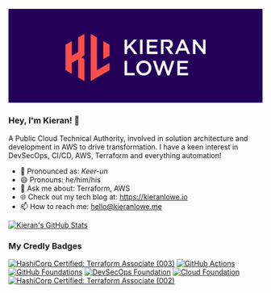 ![kieran_lowe_banner](./assets/banner.png)

### Hey, I'm Kieran! 👋

A Public Cloud Technical Authority, involved in solution architecture and development in AWS to drive transformation. I have a keen interest in DevSecOps, CI/CD, AWS, Terraform and everything automation!

- :speech_balloon: Pronounced as: *Keer-un*
- 😄 Pronouns: he/him/his
- 🤔 Ask me about: Terraform, AWS
- 🌐 Check out my tech blog at: <https://kieranlowe.io>
- 📫 How to reach me: hello@kieranlowe.me

<!--
**kieran-lowe/kieran-lowe** is a ✨ _special_ ✨ repository because its `README.md` (this file) appears on your GitHub profile.

Here are some ideas to get you started:

- 🔭 I’m currently working on ...
- 🌱 I’m currently learning ...
- 👯 I’m looking to collaborate on ...
- 🤔 I’m looking for help with ...
- 💬 Ask me about ...
- 📫 How to reach me: ...
- 😄 Pronouns: ...
- ⚡ Fun fact: ...
-->

[![Kieran's GitHub Stats](https://github-readme-stats.vercel.app/api?username=kieran-lowe)](https://github.com/anuraghazra/github-readme-stats)

### My Credly Badges
<!--START_SECTION:badges-->
[![HashiCorp Certified: Terraform Associate (003)](https://images.credly.com/size/110x110/images/85b9cfc4-257a-4742-878c-4f7ab4a2631b/image.png)](http://www.credly.com/badges/6375b617-0ecf-4288-a78c-66dbbeddc213 "HashiCorp Certified: Terraform Associate (003)")
[![GitHub Actions](https://images.credly.com/size/110x110/images/89efc3e7-842b-4790-b09b-9ea5efc71ec3/image.png)](http://www.credly.com/badges/de41e6d4-a0a0-428f-a592-077b4e3649d2 "GitHub Actions")
[![GitHub Foundations](https://images.credly.com/size/110x110/images/024d0122-724d-4c5a-bd83-cfe3c4b7a073/image.png)](http://www.credly.com/badges/ded01153-6e3e-41df-a6f9-6401b520fb00 "GitHub Foundations")
[![DevSecOps Foundation](https://images.credly.com/size/110x110/images/b4f46507-62e2-4163-b910-1db6fbefcd3b/image.png)](http://www.credly.com/badges/d6e10bd3-8c29-46eb-aaa2-0ba9c737f219 "DevSecOps Foundation")
[![Cloud Foundation](https://images.credly.com/size/110x110/images/df5c55dd-34d7-4b9e-b1f0-03ae1589eacf/level_2_CloudFoundation_600.png)](http://www.credly.com/badges/7e658ac1-c721-4b95-b06b-7a5ffd87cb35 "Cloud Foundation")
[![HashiCorp Certified: Terraform Associate (002)](https://images.credly.com/size/110x110/images/99289602-861e-4929-8277-773e63a2fa6f/image.png)](http://www.credly.com/badges/b0389c0d-d4df-43a2-8603-bf603049cb6a "HashiCorp Certified: Terraform Associate (002)")
<!--END_SECTION:badges-->
